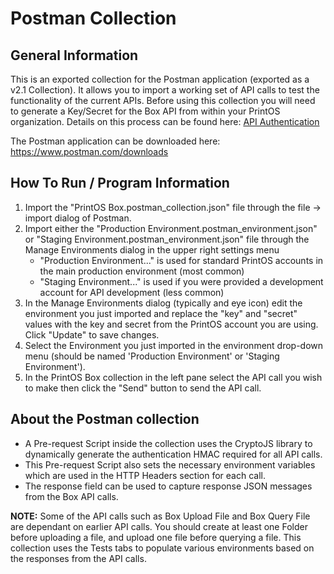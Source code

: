 # Postman Collection

## General Information

This is an exported collection for the Postman application (exported as a v2.1 Collection).  It allows you to import a working set of API calls to test the functionality of the current APIs.  Before using this collection you will need to generate a Key/Secret for the Box API from within your PrintOS organization.   Details on this process can be found here: [API Authentication](https://developers.hp.com/printos-hp-indigo-integration-hub/doc/printos-api-authentication)

The Postman application can be downloaded here:  https://www.postman.com/downloads

## How To Run / Program Information

1. Import the "PrintOS Box.postman_collection.json" file through the file -> import dialog of Postman.
3. Import either the "Production Environment.postman_environment.json" or "Staging Environment.postman_environment.json" file through the Manage Environments dialog in the upper right settings menu
	- "Production Environment..." is used for standard PrintOS accounts in the main production environment (most common)
	- "Staging Environment..." is used if you were provided a development account for API development (less common)
3. In the Manage Environments dialog (typically and eye icon) edit the environment you just imported and replace the "key" and "secret" values with the key and secret from the PrintOS account you are using.  Click "Update" to save changes.
4. Select the Environment you just imported in the environment drop-down menu (should be named 'Production Environment' or 'Staging Environment').
5. In the PrintOS Box collection in the left pane select the API call you wish to make then click the "Send" button to send the API call.  

## About the Postman collection

- A Pre-request Script inside the collection uses the CryptoJS library to dynamically generate the authentication HMAC required for all API calls.  
- This Pre-request Script also sets the necessary environment variables which are used in the HTTP Headers section for each call.
- The response field can be used to capture response JSON messages from the Box API calls.

**NOTE:** Some of the API calls such as Box Upload File and Box Query File are dependant on earlier API calls.  You should create at least one Folder before uploading a file, and upload one file before querying a file.  This collection uses the Tests tabs to populate various environments based on the responses from the API calls.
